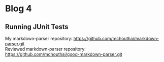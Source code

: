 # Blog 4
## Running JUnit Tests

My markdown-parser repository: https://github.com/mchouthai/markdown-parser.git <br>
Reviewed markdown-parser repository: https://github.com/mchouthai/good-markdown-parser.git <br>

